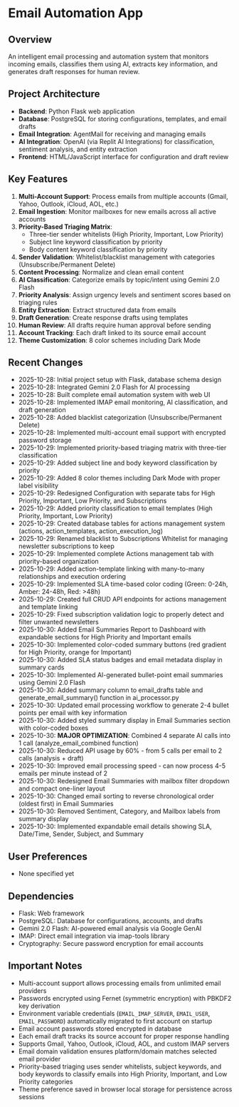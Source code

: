 # Email Automation App

## Overview
An intelligent email processing and automation system that monitors incoming emails, classifies them using AI, extracts key information, and generates draft responses for human review.

## Project Architecture
- **Backend**: Python Flask web application
- **Database**: PostgreSQL for storing configurations, templates, and email drafts
- **Email Integration**: AgentMail for receiving and managing emails
- **AI Integration**: OpenAI (via Replit AI Integrations) for classification, sentiment analysis, and entity extraction
- **Frontend**: HTML/JavaScript interface for configuration and draft review

## Key Features
1. **Multi-Account Support**: Process emails from multiple accounts (Gmail, Yahoo, Outlook, iCloud, AOL, etc.)
2. **Email Ingestion**: Monitor mailboxes for new emails across all active accounts
3. **Priority-Based Triaging Matrix**: 
   - Three-tier sender whitelists (High Priority, Important, Low Priority)
   - Subject line keyword classification by priority
   - Body content keyword classification by priority
4. **Sender Validation**: Whitelist/blacklist management with categories (Unsubscribe/Permanent Delete)
5. **Content Processing**: Normalize and clean email content
6. **AI Classification**: Categorize emails by topic/intent using Gemini 2.0 Flash
7. **Priority Analysis**: Assign urgency levels and sentiment scores based on triaging rules
8. **Entity Extraction**: Extract structured data from emails
9. **Draft Generation**: Create response drafts using templates
10. **Human Review**: All drafts require human approval before sending
11. **Account Tracking**: Each draft linked to its source email account
12. **Theme Customization**: 8 color schemes including Dark Mode

## Recent Changes
- 2025-10-28: Initial project setup with Flask, database schema design
- 2025-10-28: Integrated Gemini 2.0 Flash for AI processing
- 2025-10-28: Built complete email automation system with web UI
- 2025-10-28: Implemented IMAP email monitoring, AI classification, and draft generation
- 2025-10-28: Added blacklist categorization (Unsubscribe/Permanent Delete)
- 2025-10-28: Implemented multi-account email support with encrypted password storage
- 2025-10-29: Implemented priority-based triaging matrix with three-tier classification
- 2025-10-29: Added subject line and body keyword classification by priority
- 2025-10-29: Added 8 color themes including Dark Mode with proper label visibility
- 2025-10-29: Redesigned Configuration with separate tabs for High Priority, Important, Low Priority, and Subscriptions
- 2025-10-29: Added priority classification to email templates (High Priority, Important, Low Priority)
- 2025-10-29: Created database tables for actions management system (actions, action_templates, action_execution_log)
- 2025-10-29: Renamed blacklist to Subscriptions Whitelist for managing newsletter subscriptions to keep
- 2025-10-29: Implemented complete Actions management tab with priority-based organization
- 2025-10-29: Added action-template linking with many-to-many relationships and execution ordering
- 2025-10-29: Implemented SLA time-based color coding (Green: 0-24h, Amber: 24-48h, Red: >48h)
- 2025-10-29: Created full CRUD API endpoints for actions management and template linking
- 2025-10-29: Fixed subscription validation logic to properly detect and filter unwanted newsletters
- 2025-10-30: Added Email Summaries Report to Dashboard with expandable sections for High Priority and Important emails
- 2025-10-30: Implemented color-coded summary buttons (red gradient for High Priority, orange for Important)
- 2025-10-30: Added SLA status badges and email metadata display in summary cards
- 2025-10-30: Implemented AI-generated bullet-point email summaries using Gemini 2.0 Flash
- 2025-10-30: Added summary column to email_drafts table and generate_email_summary() function in ai_processor.py
- 2025-10-30: Updated email processing workflow to generate 2-4 bullet points per email with key information
- 2025-10-30: Added styled summary display in Email Summaries section with color-coded boxes
- 2025-10-30: **MAJOR OPTIMIZATION**: Combined 4 separate AI calls into 1 call (analyze_email_combined function)
- 2025-10-30: Reduced API usage by 60% - from 5 calls per email to 2 calls (analysis + draft)
- 2025-10-30: Improved email processing speed - can now process 4-5 emails per minute instead of 2
- 2025-10-30: Redesigned Email Summaries with mailbox filter dropdown and compact one-liner layout
- 2025-10-30: Changed email sorting to reverse chronological order (oldest first) in Email Summaries
- 2025-10-30: Removed Sentiment, Category, and Mailbox labels from summary display
- 2025-10-30: Implemented expandable email details showing SLA, Date/Time, Sender, Subject, and Summary

## User Preferences
- None specified yet

## Dependencies
- Flask: Web framework
- PostgreSQL: Database for configurations, accounts, and drafts
- Gemini 2.0 Flash: AI-powered email analysis via Google GenAI
- IMAP: Direct email integration via imap-tools library
- Cryptography: Secure password encryption for email accounts

## Important Notes
- Multi-account support allows processing emails from unlimited email providers
- Passwords encrypted using Fernet (symmetric encryption) with PBKDF2 key derivation
- Environment variable credentials (`EMAIL_IMAP_SERVER`, `EMAIL_USER`, `EMAIL_PASSWORD`) automatically migrated to first account on startup
- Email account passwords stored encrypted in database
- Each email draft tracks its source account for proper response handling
- Supports Gmail, Yahoo, Outlook, iCloud, AOL, and custom IMAP servers
- Email domain validation ensures platform/domain matches selected email provider
- Priority-based triaging uses sender whitelists, subject keywords, and body keywords to classify emails into High Priority, Important, and Low Priority categories
- Theme preference saved in browser local storage for persistence across sessions

